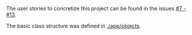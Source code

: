 The user stories to concretize this project can be found in the issues [#7 - #13](https://github.com/lrilling/podcastWhisperer/issues).

The basic class structure was defined in [./app/objects](https://github.com/lrilling/podcastWhisperer/app/objects).
